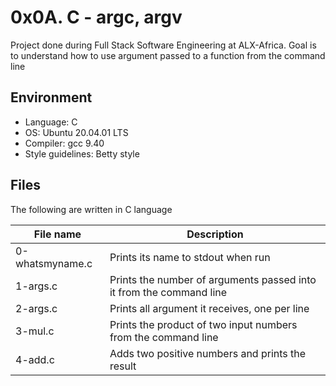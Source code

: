 # 0x0A. C - argc, argv
Project done during Full Stack Software Engineering at ALX-Africa. Goal is to understand how to use argument passed to a function from the command line

## Environment
* Language: C
* OS: Ubuntu 20.04.01 LTS
* Compiler: gcc 9.40
* Style guidelines: Betty style

## Files
The following are written in C language

File name | Description
 --- | ---
0-whatsmyname.c | Prints its name to stdout when run
1-args.c | Prints the number of arguments passed into it from the command line
2-args.c | Prints all argument it receives, one per line
3-mul.c | Prints the product of two input numbers from the command line
4-add.c | Adds two positive numbers and prints the result
